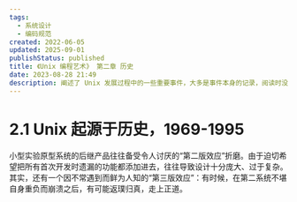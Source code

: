 ```yaml
---
tags:
  - 系统设计
  - 编码规范
created: 2022-06-05
updated: 2025-09-01
publishStatus: published
title: 《Unix 编程艺术》 第二章 历史
date: 2023-08-28 21:49
description: 阐述了 Unix 发展过程中的一些重要事件，大多是事件本身的记录，阅读时没有太多的感触，因此没有做太多的笔记。
---
```


# 2.1 Unix 起源于历史，1969-1995

小型实验原型系统的后继产品往往备受令人讨厌的“第二版效应”折磨。由于迫切希望把所有首次开发时遗漏的功能都添加进去，往往导致设计十分庞大、过于复杂。其实，还有一个因不常遇到而鲜为人知的“第三版效应”：有时候，在第二系统不堪自身重负而崩溃之后，有可能返璞归真，走上正道。

